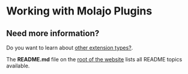 # Working with Molajo Plugins #


## Need more information? ##

Do you want to learn about [other extension types?](https://github.com/Molajo/Molajo/blob/core/cms/README.md).

The **README.md** file on the [root of the website](https://github.com/Molajo/Molajo/blob/core/README.md) lists all README topics available.